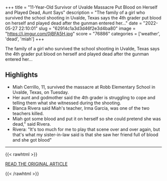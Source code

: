 +++
title = "11-Year-Old Survivor of Uvalde Massacre Put Blood on Herself and Played Dead, Aunt Says"
description = "The family of a girl who survived the school shooting in Uvalde, Texas says the 4th grader put blood on herself and played dead after the gunman entered her..."
date = "2022-05-27 22:10:01"
slug = "62914c1a3d3d46f2e3d4ba80"
image = "https://i.imgur.com/0jBFA5H.jpg"
score = "76886"
categories = ['weather', 'dead', 'miah']
+++

The family of a girl who survived the school shooting in Uvalde, Texas says the 4th grader put blood on herself and played dead after the gunman entered her...

## Highlights

- Miah Cerrillo, 11, survived the massacre at Robb Elementary School in Uvalde, Texas, on Tuesday.
- Her aunt and godmother said the 4th grader is struggling to cope and telling them what she witnessed during the shooting.
- Blanca Rivera said Miah's teacher, Irma Garcia, was one of the two teachers killed.
- Miah got some blood and put it on herself so she could pretend she was dead," said Rivera.
- Rivera: "It's too much for me to play that scene over and over again, but that's what my sister-in-law said is that she saw her friend full of blood and she got blood"

---

{{< rawhtml >}}
  <p class="article-category">
    <a target="_blank" href="https://www.nbcdfw.com/news/local/texas-news/11-year-old-survivor-of-uvalde-massacre-put-blood-on-herself-played-dead-aunt/2978865/">READ THE ORIGINAL ARTICLE</a>
  </p>
{{< /rawhtml >}}
